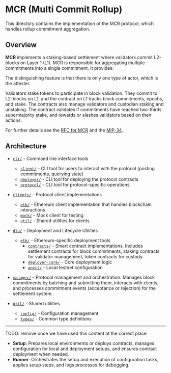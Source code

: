 # MCR (Multi Commit Rollup)

This directory contains the implementation of the MCR protocol, which handles rollup commitment aggregation.

## Overview

**MCR** implements a staking-based settlement where validators commit L2-blocks on Layer 1 (L1). MCR is responsible for aggregating multiple commitments into a single commitment. It provides:

The distinguishing feature is that there is only one type of actor, which is the attester.

Validators stake tokens to participate in block validation. They commit to L2-blocks on L1, and the contract on L1 tracks block commitments, epochs, and stake. The contracts also manage validators and custodian staking and unstaking. The contract validates if commitments have reached two-thirds supermajority stake, and rewards or slashes validators based on their actions.

For further details see the [RFC for MCR](https://github.com/movementlabsxyz/rfcs/pull/29) and the [MIP-34](https://github.com/movementlabsxyz/MIP/blob/main/MIP/mip-34).

## Architecture

- [`cli/`](cli/) - Command line interface tools
  - [`client/`](cli/client/) - CLI tool for users to interact with the protocol (posting commitments, querying state)
  - [`deployer/`](cli/deployer/) - CLI tool for deploying the protocol contracts
  - [`protocol/`](cli/protocol/) - CLI tool for protocol-specific operations

- [`clients/`](clients/) - Protocol client implementations
  - [`eth/`](clients/eth/) - Ethereum client implementation that handles blockchain interactions
  - [`mock/`](clients/mock/) - Mock client for testing
  - [`util/`](clients/util/) - Shared utilities for clients

- [`dlu/`](dlu/) - Deployment and Lifecycle Utilities
  - [`eth/`](dlu/eth/) - Ethereum-specific deployment tools
    - [`contracts/`](dlu/eth/contracts/) - Smart contract implementations. Includes settlement contracts for block commitments, staking contracts for validator management, token contracts for custody.
    - [`deployer-core/`](dlu/eth/deployer-core/) - Core deployment logic
    - [`anvil/`](dlu/eth/anvil/) - Local testnet configuration

- [`manager/`](manager/) - Protocol management and orchestration. Manages block commitments by batching and submitting them, interacts with clients, and processes commitment events (acceptance or rejection) for the settlement system.

- [`util/`](util/) - Shared utilities
  - [`config/`](util/config/) - Configuration management
  - [`types/`](util/types/) - Common type definitions

-----

TODO: remove once we have used this content at the correct place

- **Setup**: Prepares local environments or deploys contracts, manages configuration for local and deployment setups, and ensures contract deployment when needed.
- **Runner**: Orchestrates the setup and execution of configuration tasks, applies setup steps, and logs processes for debugging.

